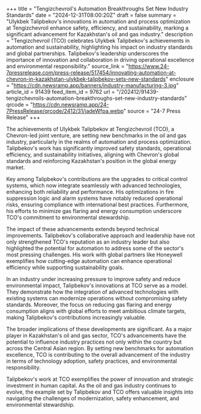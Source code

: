 +++
title = "Tengizchevroil's Automation Breakthroughs Set New Industry Standards"
date = "2024-12-31T08:00:20Z"
draft = false
summary = "Ulykbek Talipbekov's innovations in automation and process optimization at Tengizchevroil enhance safety, efficiency, and sustainability, marking a significant advancement for Kazakhstan's oil and gas industry."
description = "Tengizchevroil (TCO) celebrates Ulykbek Talipbekov's achievements in automation and sustainability, highlighting his impact on industry standards and global partnerships. Talipbekov's leadership underscores the importance of innovation and collaboration in driving operational excellence and environmental responsibility."
source_link = "https://www.24-7pressrelease.com/press-release/517454/innovating-automation-at-chevron-in-kazakhstan-ulykbek-talipbekov-sets-new-standards"
enclosure = "https://cdn.newsramp.app/banners/industry-manufacturing-3.jpg"
article_id = 91439
feed_item_id = 9762
url = "/202412/91439-tengizchevroils-automation-breakthroughs-set-new-industry-standards"
qrcode = "https://cdn.newsramp.app/24-7PressRelease/qrcode/2412/31/jadeWfpa.webp"
source = "24-7 Press Release"
+++

<p>The achievements of Ulykbek Talipbekov at Tengizchevroil (TCO), a Chevron-led joint venture, are setting new benchmarks in the oil and gas industry, particularly in the realms of automation and process optimization. Talipbekov's work has significantly improved safety standards, operational efficiency, and sustainability initiatives, aligning with Chevron's global standards and reinforcing Kazakhstan's position in the global energy market.</p><p>Key among Talipbekov's contributions are the upgrades to critical control systems, which now integrate seamlessly with advanced technologies, enhancing both reliability and performance. His optimizations in fire suppression logic and alarm systems have notably reduced operational risks, ensuring compliance with international best practices. Furthermore, his efforts to minimize gas flaring and energy consumption underscore TCO's commitment to environmental stewardship.</p><p>The impact of these advancements extends beyond technical improvements. Talipbekov's collaborative approach and leadership have not only strengthened TCO's reputation as an industry leader but also highlighted the potential for automation to address some of the sector's most pressing challenges. His work with global partners like Honeywell exemplifies how cutting-edge automation can enhance operational efficiency while supporting sustainability goals.</p><p>In an industry under increasing pressure to improve safety and reduce environmental impact, Talipbekov's innovations at TCO serve as a model. They demonstrate how the integration of advanced technologies with existing systems can modernize operations without compromising safety standards. Moreover, the focus on reducing gas flaring and energy consumption aligns with global efforts to meet ambitious climate targets, making Talipbekov's contributions increasingly valuable.</p><p>The broader implications of these developments are significant. As a major player in Kazakhstan's oil and gas sector, TCO's advancements have the potential to influence industry practices not only within the country but across the Central Asian region. By setting new benchmarks for automation excellence, TCO is contributing to the overall advancement of the industry in terms of technology adoption, safety practices, and environmental responsibility.</p><p>Talipbekov's work at TCO exemplifies the power of innovation and strategic investment in human capital. As the oil and gas industry continues to evolve, the example set by Talipbekov and TCO offers valuable insights into navigating the challenges of modernization, safety enhancement, and environmental stewardship.</p>